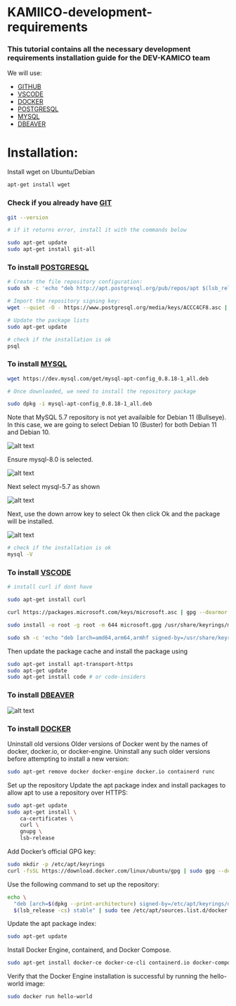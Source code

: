 # KAMIICO-development-requirements

### This tutorial contains all the necessary development requirements installation guide for the DEV-KAMICO team

We will use:
- [GITHUB](https://docs.github.com/pt)
- [VSCODE](https://code.visualstudio.com)
- [DOCKER](https://www.docker.com)
- [POSTGRESQL](https://www.postgresql.org)
- [MYSQL](https://www.mysql.com)
- [DBEAVER](https://dbeaver.io)

# Installation:

Install wget on Ubuntu/Debian
```bash
apt-get install wget
```

### Check if you already have [GIT](https://github.com/git-guides/install-git#install-git-on-linux)

```bash
git --version

# if it returns error, install it with the commands below

sudo apt-get update
sudo apt-get install git-all
```
### To install [POSTGRESQL](https://www.postgresql.org/download/linux/ubuntu/)

```bash
# Create the file repository configuration:
sudo sh -c 'echo "deb http://apt.postgresql.org/pub/repos/apt $(lsb_release -cs)-pgdg main" > /etc/apt/sources.list.d/pgdg.list'

# Import the repository signing key:
wget --quiet -O - https://www.postgresql.org/media/keys/ACCC4CF8.asc | sudo apt-key add -

# Update the package lists
sudo apt-get update

# check if the installation is ok
psql

```
### To install [MYSQL](https://computingforgeeks.com/how-to-install-mysql-on-debian-linux-system/)
```bash
wget https://dev.mysql.com/get/mysql-apt-config_0.8.18-1_all.deb

# Once downloaded, we need to install the repository package

sudo dpkg -i mysql-apt-config_0.8.18-1_all.deb

```
 
Note that MySQL 5.7 repository is not yet availaible for Debian 11 (Bullseye). In this case, we are going to select Debian 10 (Buster) for both Debian 11 and Debian 10.

![alt text](https://user-images.githubusercontent.com/87615776/203994061-e1717646-6156-412b-ad3f-6741c7a3f317.jpg)

Ensure mysql-8.0 is selected.

![alt text](https://user-images.githubusercontent.com/87615776/203994063-b857dd7b-2690-439e-9a49-fe7abc1e4d4e.jpg)

Next select mysql-5.7 as shown

![alt text](https://user-images.githubusercontent.com/87615776/203995855-11e2ce9a-d1ba-4759-a72c-f6c170f04d8d.jpg)

Next, use the down arrow key to select Ok then click Ok and the package will be installed.

![alt text](https://user-images.githubusercontent.com/87615776/203994085-5117169a-67c9-4303-903d-f4210798b013.jpg)

```bash
# check if the installation is ok
mysql -V
```

### To install [VSCODE](https://www.cyberciti.biz/faq/howto-install-curl-command-on-debian-linux-using-apt-get/)

```bash
# install curl if dont have

sudo apt-get install curl

curl https://packages.microsoft.com/keys/microsoft.asc | gpg --dearmor > microsoft.gpg

sudo install -o root -g root -m 644 microsoft.gpg /usr/share/keyrings/microsoft-archive-keyring.gpg

sudo sh -c 'echo "deb [arch=amd64,arm64,armhf signed-by=/usr/share/keyrings/microsoft-archive-keyring.gpg] https://packages.microsoft.com/repos/vscode stable main" > /etc/apt/sources.list.d/vscode.list'

```
Then update the package cache and install the package using

```bash
sudo apt-get install apt-transport-https
sudo apt-get update
sudo apt-get install code # or code-insiders
```
### To install [DBEAVER](https://www.cyberciti.biz/faq/howto-install-curl-command-on-debian-linux-using-apt-get/)
![alt text](https://user-images.githubusercontent.com/87615776/203999828-85a23077-8375-4f71-a6b9-8564c3e9f638.png)

### To install [DOCKER](https://docs.docker.com/engine/install/ubuntu/)

Uninstall old versions
Older versions of Docker went by the names of docker, docker.io, or docker-engine. Uninstall any such older versions before attempting to install a new version:
```bash
sudo apt-get remove docker docker-engine docker.io containerd runc
```

Set up the repository
Update the apt package index and install packages to allow apt to use a repository over HTTPS:

```bash
sudo apt-get update
sudo apt-get install \
    ca-certificates \
    curl \
    gnupg \
    lsb-release
```
Add Docker’s official GPG key:

```bash
sudo mkdir -p /etc/apt/keyrings
curl -fsSL https://download.docker.com/linux/ubuntu/gpg | sudo gpg --dearmor -o /etc/apt/keyrings/docker.gpg
```

Use the following command to set up the repository:

```bash
echo \
  "deb [arch=$(dpkg --print-architecture) signed-by=/etc/apt/keyrings/docker.gpg] https://download.docker.com/linux/ubuntu \
  $(lsb_release -cs) stable" | sudo tee /etc/apt/sources.list.d/docker.list > /dev/null
```
  
Update the apt package index:

```bash
sudo apt-get update
```
Install Docker Engine, containerd, and Docker Compose.

```bash
sudo apt-get install docker-ce docker-ce-cli containerd.io docker-compose-plugin
```

Verify that the Docker Engine installation is successful by running the hello-world image:

```bash
sudo docker run hello-world
```
